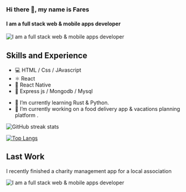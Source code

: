 ### Hi there 👋, my name is Fares
#### I am a full stack web & mobile apps developer
![I am a full stack web & mobile apps developer](https://media-exp1.licdn.com/dms/image/C4E16AQF_kh1Gc0oIUQ/profile-displaybackgroundimage-shrink_350_1400/0/1658762566924?e=1665014400&v=beta&t=moiDzZTnp__MR7bRSI72DgxHnFFavAsKEmN6b10Hfys)


## Skills and Experience
* 💻 HTML / Css / JAvascript
* ⚛️ React
* 📱 React Native
* 🤖 Express js / Mongodb / Mysql

- 🔭 I’m currently learning Rust & Python.
- 🌱  I’m currently working on a food delivery app & vacations planning platform .

![GitHub streak stats](https://github-readme-streak-stats.herokuapp.com/?user=faresharmali)  

[![Top Langs](https://github-readme-stats.vercel.app/api/top-langs/?username=faresharmali)](https://github.com/anuraghazra/github-readme-stats)

## Last Work 

I recently finished a charity management app for a local association 

![I am a full stack web & mobile apps developer](https://firebasestorage.googleapis.com/v0/b/ihsan-57dbc.appspot.com/o/ihsan.png?alt=media&token=65677205-38f5-4028-937b-906d77eb11e5)
